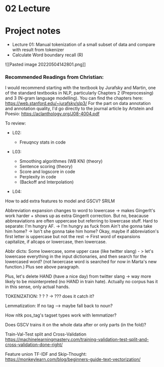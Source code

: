 # 02 Lecture



# Project notes

- Lecture 01: Manual tokenization of a small subset of data and compare with result from tokenizer
- Calculate Word boundary recall (R)

![[Pasted image 20220504142801.png]]


### Recommended Readings from Christian:
I would recommend starting with the textbook by Jurafsky and Martin, one of the standard textbooks in NLP, particularly Chapters 2 (Preprocessing) and 3 (N-gram language modelling). You can find the chapters here: https://web.stanford.edu/~jurafsky/slp3/
For the part on data annotation and annotation quality, I'd go directly to the journal article by Artstein and Poesio: https://aclanthology.org/J08-4004.pdf


To review:
- L02:
	- Freuqncy stats in code

- L03:
	- Smoothing algorithmes (WB KN) (theory)
	- Sentence scoring (theory)
	- Score and logscore in code
	- Perplexity in code
	- (Backoff and Interpolation)

- L04:



How to add extra features to model and GSCV?
SRILM



Abbreviation expansion changes to word to lowercase -> makes GingerIt's work harder + shows up as extra GingerIt correction. But no, beacause abbreaviations are often uppercase but referring to lowercase stuff. Hard to separate: I'm hungry AF. -> I'm hungry as fuck from Ain't she gonna take him home? -> Isn't she gonna take him home? Okay, maybe if abbreviation's first letter is uppercase but not the rest -> First word of expansions capitalize, if allcaps or lowercase, then lowercase.

Abbr dicts: Some lowercase, some upper case (like twitter slang) - > let's lowercase everything in the input dictionaries, and then search for the lowercased word? (not lwoercase word is searched for now in Marta's new function.) Plus see above paragraph.

Plus, let's delete HAND (have a nice day) from twitter slang -> way more likely to be misinterpreted (no HAND in train hate). Actually no corpus has it in this sense, only actual hands.

TOKENIZATION: ? ? ? -> ??? does it catch it?


Lemmatization: If no tag --> maybe fall back to noun? 

How nltk pos_tag's tagset types work with lemmatizer?


Does GSCV trains it on the whole data after or only parts (in the fold)?

Train-Val-Test split and Cross-Validation
https://machinelearningmastery.com/training-validation-test-split-and-cross-validation-done-right/

Feature union TF-IDF and Skip-Thought:
https://monkeylearn.com/blog/beginners-guide-text-vectorization/
